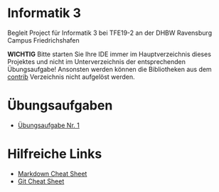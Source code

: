 # Informatik 3

Begleit Project für Informatik 3 bei TFE19-2 an der DHBW Ravensburg Campus Friedrichshafen

**WICHTIG** Bitte starten Sie Ihre IDE immer im Hauptverzeichnis dieses Projektes und nicht im Unterverzeichnis der entsprechenden Übungsaufgabe! Ansonsten werden können die Bibliotheken aus dem [contrib](contrib/) Verzeichnis nicht aufgelöst werden.

# Übungsaufgaben

- [Übungsaufgabe Nr. 1](exercise-001/README.md)

# Hilfreiche Links

- [Markdown Cheat Sheet](https://guides.github.com/pdfs/markdown-cheatsheet-online.pdf)
- [Git Cheat Sheet](https://about.gitlab.com/images/press/git-cheat-sheet.pdf)
